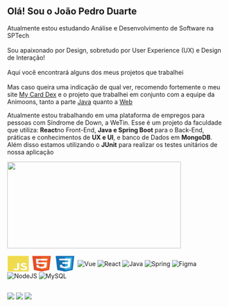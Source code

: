 ## Olá! Sou o João Pedro Duarte
Atualmente estou estudando Análise e Desenvolvimento de Software na SPTech 
</br>
</br>
Sou apaixonado por Design, sobretudo por User Experience (UX) e Design de Interação!
</br>
</br>
Aqui você encontrará alguns dos meus projetos que trabalhei
</br>
</br>
Mas caso queira uma indicação de qual ver, recomendo fortemente o meu site <a href="https://github.com/JPedroDuarte23/Pokemon_tcg"> My Card Dex</a> e o projeto que trabalhei em conjunto com a equipe da Animoons, tanto a parte <a href="https://github.com/AniMoons-SPTech/Java-Monitoons">Java</a> quanto a <a href="https://github.com/AniMoons-SPTech/MoniToons">Web</a>

Atualmente estou trabalhando em uma plataforma de empregos para pessoas com Síndrome de Down, a WeTin. Esse é um projeto da faculdade que utiliza: <b>React</b>no Front-End, <b>Java e Spring Boot</b> para o Back-End, práticas e conhecimentos de <b>UX e UI</b>, e banco de Dados em <b>MongoDB</b>. Além disso estamos utilizando o <b>JUnit</b> para realizar os testes unitários de nossa aplicação 

<a href="https://github.com/jpedroduarte23/github-readme-stats">
  <img height=200 width=400 align="center" src="https://github-readme-stats.vercel.app/api?username=jpedroduarte23&theme=radical" />
</a>

<div style="display: inline_block"><br>
  <img align="center" alt="Js" height="37,5" width="50" src="https://raw.githubusercontent.com/devicons/devicon/master/icons/javascript/javascript-plain.svg">
  <img align="center" alt="HTML" height="37,5" width="50" src="https://raw.githubusercontent.com/devicons/devicon/master/icons/html5/html5-original.svg">
  <img align="center" alt="CSS" height="37,5" width="50" src="https://raw.githubusercontent.com/devicons/devicon/master/icons/css3/css3-original.svg">
  <img align="center" alt="Vue" height="37,5" width="50" src="https://cdn.jsdelivr.net/gh/devicons/devicon/icons/vuejs/vuejs-original.svg" />       
  <img align="center" alt="React" height="37,5" src="https://cdn.jsdelivr.net/gh/devicons/devicon@latest/icons/react/react-original-wordmark.svg" />        
  <img align="center" alt="Java" height="37,5" width="50" src="https://cdn.jsdelivr.net/gh/devicons/devicon/icons/java/java-original-wordmark.svg" />
  <img align="center" alt="Spring" height="37,5" src="https://cdn.jsdelivr.net/gh/devicons/devicon@latest/icons/spring/spring-original.svg" />
  <img align="center" alt="Figma" height="37,5" width="50"src="https://cdn.jsdelivr.net/gh/devicons/devicon/icons/figma/figma-original.svg" />
  <img align="center" alt="NodeJS" height="37,5" width="50"src="https://cdn.jsdelivr.net/gh/devicons/devicon/icons/nodejs/nodejs-original.svg" />
  <img align="center" alt="MySQL" height="37,5" width="50"src="https://cdn.jsdelivr.net/gh/devicons/devicon/icons/mysql/mysql-original-wordmark.svg" />
          
      
          
          
</div>

##

<div> 
  <a href="https://instagram.com/jaypyy_" target="_blank"><img src="https://img.shields.io/badge/-Instagram-%23E4405F?style=for-the-badge&logo=instagram&logoColor=white" target="_blank"></a>
  <a href = "mailto:jpedroduarte12345@gmail.com"><img src="https://img.shields.io/badge/-Gmail-%23333?style=for-the-badge&logo=gmail&logoColor=white" target="_blank"></a>
  <a href="https://www.linkedin.com/in/jpedro-duarte/" target="_blank"><img src="https://img.shields.io/badge/-LinkedIn-%230077B5?style=for-the-badge&logo=linkedin&logoColor=white" target="_blank"></a> 
</div>
